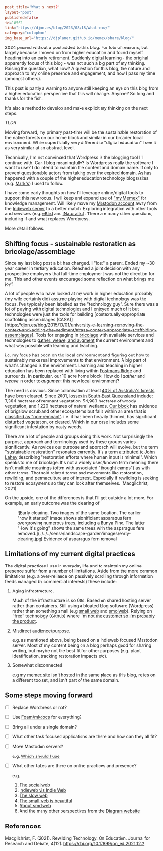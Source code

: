 ```toml
post_title='What's next?'
layout="post"
published=false
id=18562
link="https://djon.es/blog/2023/08/18/what-now/"
category="colophon"
img_base_url="https://djplaner.github.io/memex/share/blog/"
```

2024 passed without a post added to this blog. For lots of reasons, but largely because I moved on from higher education and found myself heading into an early retirement. Suddenly digital learning - the original apparently focus of this blog - was not such a big part of my thinking. Raising the question, what now? A question for this blog, the nature and approach to my online presence and engagement, and how I pass my time (amongst others). 

This post is partly a warning to anyone still keeping an eye on this blog from a higher education perspective that this will change. Anyone? So long and thanks for the fish.

It's also a method to develop and make explicit my thinking on the next steps.

*TLDR* 

Moving forward, my primary past-time will be the sustainable restoration of the native forests on our home block and similar in our broader local environment. While superficially very different to "digital education" I see it as very similar at an abstract level.

Technically, I'm not convinced that Wordpress is the blogging tool I'll continue with. Can I blog meaningfully? Is Wordpress really the software I want to use? I do intend to maintain the content and domain name. If only to prevent questionable actors from taking over the expired domain. As has happened with a couple of the higher education technology blogs/sites (e.g. [Mark's](https://www.slideshare.net/marksmithers)) I used to follow. 

I have some early thoughts on how I'll leverage online/digital tools to support this new focus. I will keep and expand use of ["my Memex"](https://djon.es/blog/2020/07/06/designing-a-personal-memex-with-foam/) for knowledge management. Will likely move my [Mastodon account](https://indieweb.social/@djplaner) away from the [Indieweb server](https://indieweb.social/explore) to a better match. Exploring integration with other tools and services (e.g. [eBird](https://ebird.org/home) and [iNaturalist](https://inaturalist.ala.org.au/)). There are many other questions, including if and what replaces Wordpress. 

More detail follows.

## Shifting focus - sustainable restoration as bricolage/assemblage

Since my last blog post a bit has changed. I "lost" a parent. Ended my ~30 year career in tertiary education. Reached a joint decision with any prospective employers that full-time employment was not the direction for me. This and other events encouraged some reflection on what brings me joy?

A lot of people who have looked at my work in higher education probably (my wife certainly did) assume playing with digital technology was the focus. I've typically been labelled as the "technology guy". Sure there was a lot of playing with digital technologies and I enjoyed much of it but technologies were just the tools for building [contextually-appropriate scaffolding assemblages (CASA)][https://djon.es/blog/2015/10/01/university-e-learning-removing-the-context-and-adding-the-sediment/#casa-context-appropriate-scaffolding-assemblages]. Tools for engaging in [bricolage](https://djon.es/blog/2014/09/21/breaking-bad-to-bridge-the-realityrhetoric-chasm/#what-work-gets-done-bricolage-or-strategic) with available services and technologies to [gather, weave, and augment](https://djon.es/blog/2023/02/09/gathers-weavers-and-augmenters-three-principles-for-dynamic-and-sustainable-delivery-of-quality-learning-and-teaching/) the current environment and what was possible with learning and teaching.

i.e. my focus has been on the local environment and figuring out how to sustainably make real improvements to that environment. A big part of what's changed is the environment.  Learning and teaching in higher education has been replaced with living within [Postmans Ridge](https://en.wikipedia.org/wiki/Postmans_Ridge,_Queensland) and surrounds. In particular, our [10 acre home block](https://djplaner.github.io/memex/sense/landscape-garden/wood-duck-meadows.html). How do I _gather_ and _weave_ in order to _augument_ this new local environment?

The need is obvious. Since colonisation at least [40% of Australia's forests](https://theconversation.com/in-2025-lets-make-it-game-on-not-game-over-for-our-precious-natural-world-245761) have been cleared. Since 2001, [losses in South-East Queensland](https://www.hlw.org.au/region/about/natural-assets/nature#gsc.tab=0) include: 7,384 hectares of remnant vegetation, 54,983 hectares of woody vegetation, and 1,220 hectares of natural wetlands. [Our block](https://djplaner.github.io/memex/sense/landscape-garden/wood-duck-meadows.html) has evidence of brigalow scrub and other ecosystems but falls within an area that is [classified as "non-remnant"](https://www.qld.gov.au/environment/plants-animals/biodiversity/glossary). i.e. it has been heavily thinned, has significant disturbed vegetation, or cleared. Which in our case includes some significant infestation by nasty weeds.

There are a lot of people and groups doing this work. Not surprisingly the purpose, approach and terminology used by these groups varies significantly. As novices our purpose and approach will evolve, but the term "sustainable restoration" resonates currently. It's a term [attributed to John Lahey](https://sown.com.au/wp-content/uploads/2020/05/Creek_in_our_backyard_revised_2013.pdf) describing "restoration efforts where human input is minimal". Which speaks to me of bricolage. It's not a widely used/known term meaning there isn't multiple meanings (often with associated "thought camps") as with other terms. That said related terms and movements like restoration, rewilding, and permaculture are of interest. Especially if rewilding is seeking to restore ecosystems so they can look after themselves. (Macgilchrist, 2021)

On the upside, one of the differences is that I'll get outside a lot more. For example, an early outcome was the clearing of 

<figure markdown>
![Early clearing. Two images of the same location. The earlier "how it started" image shows significiant asparagus fern overgrowing numerous trees, including a Bunya Pine. The latter "How it's going" shows the same trees with the asparagus fern removed.](../../../sense/landscape-garden/images/early-clearing.jpg)
<caption>Evidence of asparagus fern removal</caption>
</figure>

## Limitations of my current digital practices

The digital practices I use in everyday life and to maintain my online presence suffer from a number of limitations. Aside from the more common limitations (e.g. a over-reliance on passively scrolling through information feeds managed by commercial interests) these include:

1. Aging infrastructure.

    Much of the infrastructure is so 00s. Based on shared hosting server rather than containers. Still using a bloated blog software (Wordpress) rather than something small (e.g [small web](https://benhoyt.com/writings/the-small-web-is-beautiful/) and [smolweb](https://smolweb.org/index.html)). Relying on "free" technology (Github) where I'm [not the customer so I'm probably the product](https://sfconservancy.org/blog/2022/jun/30/give-up-github-launch/).
2. Misdirect audience/purpose.

    e.g. as mentioned above, being based on a Indieweb focused Mastodon server. Most of my content being on a blog perhaps good for sharing writing, but maybe not the best fit for other purposes (e.g. plant identification, tracking restoration impacts etc). 

5. Somewhat disconnected

    e.g my [memex site](https://djplaner.github.io/memex/) isn't hosted in the same place as this blog, relies on a different toolset, and isn't part of the same domain.

## Some steps moving forward

- [ ] Replace Wordpress or not?
- [ ] Use [Foam/mkdocs](https://djplaner.github.io/memex/colophon/colophon.html#other-examples) for everything?
- [ ] Bring all under a single domain?
- [ ] What other task focused applications are there and how can they all fit?
- [ ] Move Mastodon servers?

    e.g. [Which should I use](https://www.sciencebase.com/science-blog/which-mastodon-server-should-i-use.html)
- [ ] What other takes are there on online practices and presence?

    e.g.  
    1. [The social web](https://manuelmoreale.com/the-social-web) 
    2. [Indieweb vis Indie Web](https://fyr.io/post/indieweb_vs_indie_web) 
    3. [The slow web](https://www.jackcheng.com/the-slow-web/)
    4. [The small web is beautiful](https://benhoyt.com/writings/the-small-web-is-beautiful/) 
    5. [About smolweb](https://smolweb.org/index.html) 
    6. And the many other perspectives from the [Diagram website](https://diagram.website/)

## References

Macgilchrist, F. (2021). Rewilding Technology. On Education. Journal for Research and Debate, 4(12). https://doi.org/10.17899/on_ed.2021.12.2
